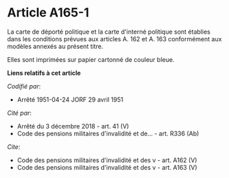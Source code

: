 # Article A165-1

La carte de déporté politique et la carte d'interné politique sont établies dans les conditions prévues aux articles A. 162
et A. 163 conformément aux modèles annexés au présent titre.

Elles sont imprimées sur papier cartonné de couleur bleue.

**Liens relatifs à cet article**

_Codifié par_:

  - Arrêté 1951-04-24 JORF 29 avril 1951

_Cité par_:

  - Arrêté du 3 décembre 2018 - art. 41 (V)
  - Code des pensions militaires d'invalidité et de... - art. R336 (Ab)

_Cite_:

  - Code des pensions militaires d'invalidité et des v - art. A162 (V)
  - Code des pensions militaires d'invalidité et des v - art. A163 (V)

